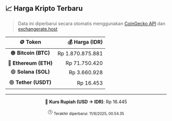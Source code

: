 

<!-- HARGA_KRIPTO -->
## 📈 Harga Kripto Terbaru

> Data ini diperbarui secara otomatis menggunakan [CoinGecko API](https://www.coingecko.com/) dan [exchangerate.host](https://exchangerate.host/)

<div align="center">

| 🪙 Token | 💰 Harga (IDR) |
|:------:|---------------:|
| 🟠 **Bitcoin (BTC)**   | Rp 1.870.875.881 |
| 🔵 **Ethereum (ETH)**  | Rp 71.750.420 |
| 🟣 **Solana (SOL)**    | Rp 3.660.928 |
| 🟢 **Tether (USDT)**   | Rp 16.453 |

---

💱 **Kurs Rupiah (USD → IDR)**: Rp 16.445

🕒 <sub>Terakhir diperbarui: 11/9/2025, 00.54.35</sub>

</div>
<!-- /HARGA_KRIPTO -->